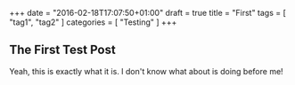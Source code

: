 +++
date = "2016-02-18T17:07:50+01:00"
draft = true
title = "First"
tags = [ "tag1", "tag2" ]
categories = [ "Testing" ]
+++

## The First Test Post

Yeah, this is exactly what it is. I don't know what about is doing before me!